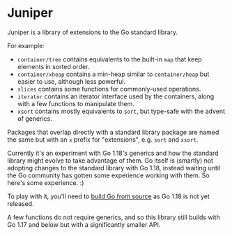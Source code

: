 # Juniper

Juniper is a library of extensions to the Go standard library.

For example:

- `container/tree` contains equivalents to the built-in `map` that keep elements in sorted order.
- `container/xheap` contains a min-heap similar to `container/heap` but easier to use, although less
  powerful.
- `slices` contains some functions for commonly-used operations.
- `iterator` contains an iterator interface used by the containers, along with a few functions to manipulate them.
- `xsort` contains mostly equivalents to `sort`, but type-safe with the advent of generics.

Packages that overlap directly with a standard library package are named the same but with an `x`
prefix for "extensions", e.g. `sort` and `xsort`.

Currently it's an experiment with Go 1.18's generics and how the standard library might evolve to
take advantage of them. Go itself is (smartly) not adopting changes to the standard library with Go
1.18, instead waiting until the Go community has gotten some experience working with them. So here's
some experience. :)

To play with it, you'll need to [build Go from source](https://go.dev/doc/install/source) as Go 1.18
is not yet released.

A few functions do not require generics, and so this library still builds with Go 1.17 and below but
with a significantly smaller API.
